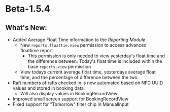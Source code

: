 # Beta-1.5.4

## What's New:
- Added Average Float Time information to the *Reporting Module*
    - New `reports.floattie.view` permission to access advanced floattime report
        - This permission is only needed to view yesterday's float time and the difference between. Today's float time is included within the base `reports.view` permission
    - View todays current average float time, yesterdays average float time, and the percentage of difference between the two. 
- Raft numbers of rafts checked in is now automated based on NFC UUID values and stored in booking data
    - Will also display values in BookingRecordView
- Improved small screen support for BookingRecordView
- Fixed support for "Tomorrow" filter chip in ManualInput 